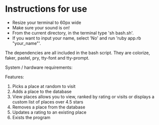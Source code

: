 # Instructions for use 

* Resize your terminal to 60px wide
* Make sure your sound is on!
* From the current directory, in the terminal type 'sh bash.sh'.
* If you want to input your name, select 'No' and run 'ruby app.rb "your_name"'.

The dependencies are all included in the bash script. They are colorize, faker, pastel, pry, tty-font and tty-prompt.

System / hardware requirements: 

Features:
1. Picks a place at random to visit
2. Adds a place to the database
3. View places allows you to view, ranked by rating or visits or displays a custom list of places over 4.5 stars
4. Removes a place from the database
5. Updates a rating to an existing place
6. Exists the program